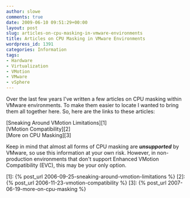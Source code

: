 ```yaml
---
author: slowe
comments: true
date: 2009-06-10 09:51:29+00:00
layout: post
slug: articles-on-cpu-masking-in-vmware-environments
title: Articles on CPU Masking in VMware Environments
wordpress_id: 1391
categories: Information
tags:
- Hardware
- Virtualization
- VMotion
- VMware
- vSphere
---
```


Over the last few years I've written a few articles on CPU masking within VMware environments. To make them easier to locate I wanted to bring them all together here. So, here are the links to these articles:

[Sneaking Around VMotion Limitations][1]  
[VMotion Compatibility][2]  
[More on CPU Masking][3]

Keep in mind that almost all forms of CPU masking are **_unsupported_** by VMware, so use this information at your own risk. However, in non-production environments that don't support Enhanced VMotion Compatibility (EVC), this may be your only option.

[1]: {% post_url 2006-09-25-sneaking-around-vmotion-limitations %}
[2]: {% post_url 2006-11-23-vmotion-compatibility %}
[3]: {% post_url 2007-06-19-more-on-cpu-masking %}
